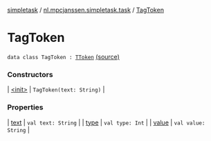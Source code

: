 [simpletask](../../index.md) / [nl.mpcjanssen.simpletask.task](../index.md) / [TagToken](.)

# TagToken

`data class TagToken : `[`TToken`](../-t-token/index.md) [(source)](https://github.com/mpcjanssen/simpletask-android/blob/master/src/main/java/nl/mpcjanssen/simpletask/task/Task.kt#L508)

### Constructors

| [&lt;init&gt;](-init-.md) | `TagToken(text: String)` |

### Properties

| [text](text.md) | `val text: String` |
| [type](type.md) | `val type: Int` |
| [value](value.md) | `val value: String` |

